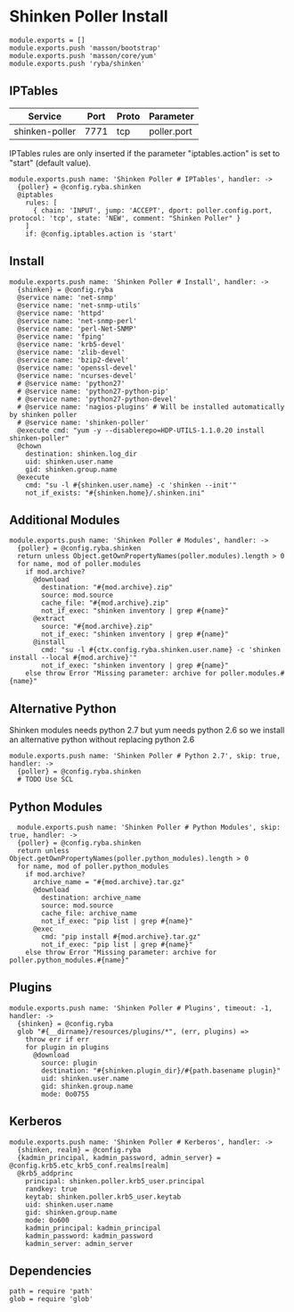 
# Shinken Poller Install

    module.exports = []
    module.exports.push 'masson/bootstrap'
    module.exports.push 'masson/core/yum'
    module.exports.push 'ryba/shinken'

## IPTables

| Service           | Port  | Proto | Parameter       |
|-------------------|-------|-------|-----------------|
|  shinken-poller   | 7771  |  tcp  |   poller.port   |

IPTables rules are only inserted if the parameter "iptables.action" is set to
"start" (default value).

    module.exports.push name: 'Shinken Poller # IPTables', handler: ->
      {poller} = @config.ryba.shinken
      @iptables
        rules: [
          { chain: 'INPUT', jump: 'ACCEPT', dport: poller.config.port, protocol: 'tcp', state: 'NEW', comment: "Shinken Poller" }
        ]
        if: @config.iptables.action is 'start'

## Install

    module.exports.push name: 'Shinken Poller # Install', handler: ->
      {shinken} = @config.ryba
      @service name: 'net-snmp'
      @service name: 'net-snmp-utils'
      @service name: 'httpd'
      @service name: 'net-snmp-perl'
      @service name: 'perl-Net-SNMP'
      @service name: 'fping'
      @service name: 'krb5-devel'
      @service name: 'zlib-devel'
      @service name: 'bzip2-devel'
      @service name: 'openssl-devel'
      @service name: 'ncurses-devel'
      # @service name: 'python27'
      # @service name: 'python27-python-pip'
      # @service name: 'python27-python-devel'
      # @service name: 'nagios-plugins' # Will be installed automatically by shinken poller
      # @service name: 'shinken-poller'
      @execute cmd: "yum -y --disablerepo=HDP-UTILS-1.1.0.20 install shinken-poller"
      @chown
        destination: shinken.log_dir
        uid: shinken.user.name
        gid: shinken.group.name
      @execute
        cmd: "su -l #{shinken.user.name} -c 'shinken --init'"
        not_if_exists: "#{shinken.home}/.shinken.ini"

## Additional Modules

    module.exports.push name: 'Shinken Poller # Modules', handler: ->
      {poller} = @config.ryba.shinken
      return unless Object.getOwnPropertyNames(poller.modules).length > 0
      for name, mod of poller.modules
        if mod.archive?
          @download
            destination: "#{mod.archive}.zip"
            source: mod.source
            cache_file: "#{mod.archive}.zip"
            not_if_exec: "shinken inventory | grep #{name}"
          @extract
            source: "#{mod.archive}.zip"
            not_if_exec: "shinken inventory | grep #{name}"
          @install
            cmd: "su -l #{ctx.config.ryba.shinken.user.name} -c 'shinken install --local #{mod.archive}'"
            not_if_exec: "shinken inventory | grep #{name}"
        else throw Error "Missing parameter: archive for poller.modules.#{name}"

## Alternative Python

Shinken modules needs python 2.7 but yum needs python 2.6 so we install
an alternative python without replacing python 2.6

    module.exports.push name: 'Shinken Poller # Python 2.7', skip: true, handler: ->
      {poller} = @config.ryba.shinken
      # TODO Use SCL

## Python Modules

      module.exports.push name: 'Shinken Poller # Python Modules', skip: true, handler: ->
      {poller} = @config.ryba.shinken
      return unless Object.getOwnPropertyNames(poller.python_modules).length > 0
      for name, mod of poller.python_modules
        if mod.archive?
          archive_name = "#{mod.archive}.tar.gz"
          @download
            destination: archive_name
            source: mod.source
            cache_file: archive_name
            not_if_exec: "pip list | grep #{name}"
          @exec
            cmd: "pip install #{mod.archive}.tar.gz"
            not_if_exec: "pip list | grep #{name}"
        else throw Error "Missing parameter: archive for poller.python_modules.#{name}"

## Plugins

    module.exports.push name: 'Shinken Poller # Plugins', timeout: -1, handler: ->
      {shinken} = @config.ryba
      glob "#{__dirname}/resources/plugins/*", (err, plugins) =>
        throw err if err
        for plugin in plugins
          @download
            source: plugin
            destination: "#{shinken.plugin_dir}/#{path.basename plugin}"
            uid: shinken.user.name
            gid: shinken.group.name
            mode: 0o0755

## Kerberos

    module.exports.push name: 'Shinken Poller # Kerberos', handler: ->
      {shinken, realm} = @config.ryba
      {kadmin_principal, kadmin_password, admin_server} = @config.krb5.etc_krb5_conf.realms[realm]
      @krb5_addprinc
        principal: shinken.poller.krb5_user.principal
        randkey: true
        keytab: shinken.poller.krb5_user.keytab
        uid: shinken.user.name
        gid: shinken.group.name
        mode: 0o600
        kadmin_principal: kadmin_principal
        kadmin_password: kadmin_password
        kadmin_server: admin_server

## Dependencies

    path = require 'path'
    glob = require 'glob'
